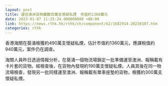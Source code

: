 ```yaml
---
layout: post
title: 運往澳洲貨物藏數百萬支懷疑私煙　市值約1360萬元
date: 2023-01-07 11:25:24.000000000 +08:00
link: https://news.rthk.hk/rthk/ch/component/k2/1682914-20230107.htm
categories: rthk
---
```


香港海關在葵涌檢獲約490萬支懷疑私煙，估計市值約1360萬元，應課稅值約940萬元，案件仍在調查。
 
海關人員昨日透過情報分析，在葵涌一個物流場鎖定一批準備運至澳洲、報稱載有卡片套的貨物。經檢查後，在貨物內發現約190萬支懷疑私煙。人員其後在同一物流場檢查，發現另一批同樣運至澳洲、報稱載有單車座墊的貨物，檢獲約300萬支懷疑私煙。
